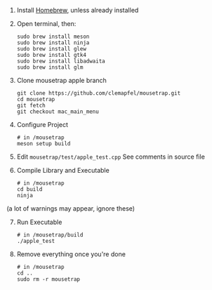 1. Install [Homebrew](https://brew.sh/), unless already installed

2. Open terminal, then:
   ```shell
   sudo brew install meson
   sudo brew install ninja
   sudo brew install glew
   sudo brew install gtk4
   sudo brew install libadwaita
   sudo brew install glm
    ```

3. Clone mousetrap apple branch
   ```shell
   git clone https://github.com/clemapfel/mousetrap.git
   cd mousetrap
   git fetch
   git checkout mac_main_menu
    ```

4. Configure Project
   ```shell
   # in /mousetrap
   meson setup build
    ```

5. Edit `mousetrap/test/apple_test.cpp`
   See comments in source file

6. Compile Library and Executable
   ```shell
   # in /mousetrap
   cd build
   ninja
    ```

(a lot of warnings may appear, ignore these)

7. Run Executable
   ```shell
   # in /mousetrap/build
   ./apple_test
    ```

8. Remove everything once you're done
   ```shell
   # in /mousetrap
   cd ..
   sudo rm -r mousetrap
    ```
